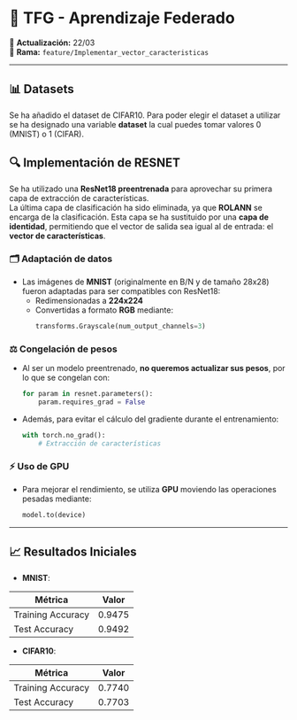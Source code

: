 # 🧠 TFG - Aprendizaje Federado

📅 **Actualización:** 22/03  
🔧 **Rama:** `feature/Implementar_vector_caracteristicas`

---
## 📊 Datasets

Se ha añadido el dataset de CIFAR10. Para poder elegir el dataset a utilizar se ha designado una variable **dataset** la cual puedes tomar valores
0 (MNIST) o 1 (CIFAR).

## 🔍 Implementación de RESNET

Se ha utilizado una **ResNet18 preentrenada** para aprovechar su primera capa de extracción de características.  
La última capa de clasificación ha sido eliminada, ya que **ROLANN** se encarga de la clasificación. Esta capa se ha sustituido por una **capa de identidad**, permitiendo que el vector de salida sea igual al de entrada: el **vector de características**.

### 🗂️ Adaptación de datos
- Las imágenes de **MNIST** (originalmente en B/N y de tamaño 28x28) fueron adaptadas para ser compatibles con ResNet18:
  - Redimensionadas a **224x224**
  - Convertidas a formato **RGB** mediante:
    ```python
    transforms.Grayscale(num_output_channels=3)
    ```

### ⚖️ Congelación de pesos
- Al ser un modelo preentrenado, **no queremos actualizar sus pesos**, por lo que se congelan con:
  ```python
  for param in resnet.parameters():
      param.requires_grad = False
  ```

- Además, para evitar el cálculo del gradiente durante el entrenamiento:
  ```python
  with torch.no_grad():
      # Extracción de características
  ```

### ⚡ Uso de GPU
- Para mejorar el rendimiento, se utiliza **GPU** moviendo las operaciones pesadas mediante:
  ```python
  model.to(device)
  ```

---

## 📈 Resultados Iniciales

- **MNIST**:

| Métrica            | Valor   |
|--------------------|---------|
| Training Accuracy  | 0.9475  |
| Test Accuracy      | 0.9492  |

- **CIFAR10**:

| Métrica            | Valor   |
|--------------------|---------|
| Training Accuracy  | 0.7740  |
| Test Accuracy      | 0.7703  |